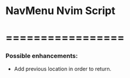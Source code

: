 # NavMenu Nvim Script
# =================

### Possible enhancements:
- Add previous location in order to return.
